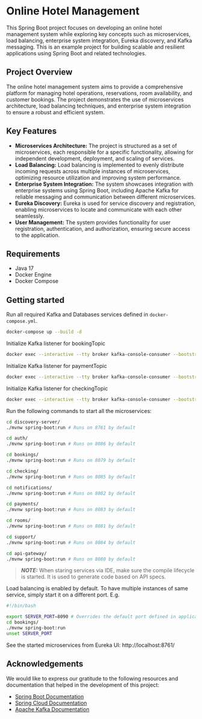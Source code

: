 # Online Hotel Management 
This Spring Boot project focuses on developing an online hotel management system while exploring key concepts such as microservices, load balancing, enterprise system integration, Eureka discovery, and Kafka messaging.
This is an example project for building scalable and resilient applications using Spring Boot and related technologies.

## Project Overview
The online hotel management system aims to provide a comprehensive platform for managing hotel operations, reservations, room availability, and customer bookings. The project demonstrates the use of microservices architecture, load balancing techniques, and enterprise system integration to ensure a robust and efficient system.

## Key Features
* <b>Microservices Architecture:</b> The project is structured as a set of microservices, each responsible for a specific functionality, allowing for independent development, deployment, and scaling of services.
* <b>Load Balancing:</b> Load balancing is implemented to evenly distribute incoming requests across multiple instances of microservices, optimizing resource utilization and improving system performance.
* <b>Enterprise System Integration:</b> The system showcases integration with enterprise systems using Spring Boot, including Apache Kafka for reliable messaging and communication between different microservices.
* <b>Eureka Discovery:</b> Eureka is used for service discovery and registration, enabling microservices to locate and communicate with each other seamlessly.
* <b>User Management:</b> The system provides functionality for user registration, authentication, and authorization, ensuring secure access to the application.

## Requirements
* Java 17
* Docker Engine
* Docker Compose

## Getting started

Run all required Kafka and Databases services defined in `docker-compose.yml`.
```bash
docker-compose up --build -d
```


Initialize Kafka listener for bookingTopic
```bash
docker exec --interactive --tty broker kafka-console-consumer --bootstrap-server broker:9092  --topic bookingTopic --from-beginning
```

Initialize Kafka listener for paymentTopic
```bash
docker exec --interactive --tty broker kafka-console-consumer --bootstrap-server broker:9092  --topic paymentTopic --from-beginning
```

Initialize Kafka listener for checkingTopic
```bash
docker exec --interactive --tty broker kafka-console-consumer --bootstrap-server broker:9092  --topic checkingTopic --from-beginning
```


Run the following commands to start all the microservices:
```bash
cd discovery-server/
./mvnw spring-boot:run # Runs on 8761 by default
```
```bash
cd auth/
./mvnw spring-boot:run # Runs on 8086 by default
```
```bash
cd bookings/
./mvnw spring-boot:run # Runs on 8079 by default
```
```bash
cd checking/
./mvnw spring-boot:run # Runs on 8085 by default
```
```bash
cd notifications/
./mvnw spring-boot:run # Runs on 8082 by default
```
```bash
cd payments/
./mvnw spring-boot:run # Runs on 8083 by default
```
```bash
cd rooms/
./mvnw spring-boot:run # Runs on 8081 by default
```
```bash
cd support/
./mvnw spring-boot:run # Runs on 8084 by default
```
```bash
cd api-gateway/
./mvnw spring-boot:run # Runs on 8080 by default
```

> **_NOTE:_**  When staring services via IDE, make sure the compile lifecycle is started. It is used to generate code based on API specs.

Load balancing is enabled by default.
To have multiple instances of same service, simply start it on a different port.
E.g.
```bash
#!/bin/bash

export SERVER_PORT=8090 # Overrides the default port defined in application.properties
cd bookings/
./mvnw spring-boot:run 
unset SERVER_PORT
```

See the started microservices from Eureka UI: http://localhost:8761/

## Acknowledgements
We would like to express our gratitude to the following resources and documentation that helped in the development of this project:

* [Spring Boot Documentation](https://spring.io/projects/spring-boot)
* [Spring Cloud Documentation](https://spring.io/projects/spring-cloud)
* [Apache Kafka Documentation](https://kafka.apache.org/documentation/)
